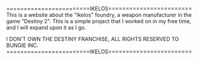========================IKELOS========================
This is a website about the "Ikelos" foundry, a weapon manufacturer in the game "Destiny 2". This is a simple project that I worked on in my free time, and I will expand upon it as I go.

I DON'T OWN THE DESTINY FRANCHISE, ALL RIGHTS RESERVED TO BUNGIE INC.
========================IKELOS========================
